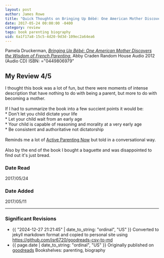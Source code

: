 ```yaml
---
layout: post
author: James Rowe
title: "Quick Thoughts on Bringing Up Bébé: One American Mother Discovers the Wisdom of French Parenting"
date: 2017-05-24 00:00:00 -0400
category: review
tags: book parenting biography
uid: 6a1f17a8-15c5-4d20-9d3d-109ec2a64ea6
---
```


Pamela Druckerman, *[Bringing Up Bébé: One American Mother Discovers the Wisdom of French Parenting](https://www.goodreads.com/book/show/13504382)*, Abby Craden Random House Audio 2012 (Audio CD) ISBN: ="0449806979"

## My Review 4/5

I thought this book was a lot of fun, but there were moments of intense description that have nothing to do with being a parent, but more to do with becoming a mother.<br/><br/>If I had to summarize the book into a few succient points it would be:<br/>* Don't let you child dictate your life<br/>* Let your child wait from an early age<br/>* Your child is capable of reasoning and morality at a very early age<br/>* Be consistent and authoritative not dictatorship<br/><br/>Reminds me a lot of [Active Parenting Now](https://www.goodreads.com/book/show/1343214) but told in a conversational way.<br/><br/>Also by the end of the book I bought a baguette and was disappointed to find out it's just bread.

### Date Read
2017/05/24

### Date Added
2017/05/11

---

### Significant Revisions

- {{ "2024-12-27 21:21:45" | date_to_string: "ordinal", "US" }} Converted to jekyll markdown format and copied to personal site using <https://github.com/jsr6720/goodreads-csv-to-md>
- {{ page.date | date_to_string: "ordinal", "US" }} Originally published on [goodreads](https://www.goodreads.com) Bookshelves: parenting, biography